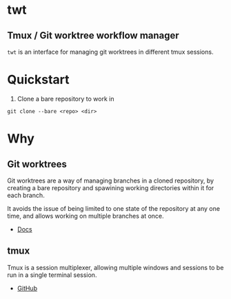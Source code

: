 # twt
## Tmux / Git worktree workflow manager

`twt` is an interface for managing git worktrees in different tmux sessions.

# Quickstart
1. Clone a bare repository to work in
```
git clone --bare <repo> <dir>
```

# Why
## Git worktrees

Git worktrees are a way of managing branches in a cloned repository, by creating a bare
repository and spawining working directories within it for each branch.

It avoids the issue of being limited to one state of the repository at any one time, and
allows working on multiple branches at once.

* [Docs](https://git-scm.com/docs/git-worktree#:~:text=A%20git%20repository%20can%20support,others%20in%20the%20same%20repository.)

## tmux

Tmux is a session multiplexer, allowing multiple windows and sessions to be run in a
single terminal session.

* [GitHub](https://github.com/tmux/tmux/wiki)
